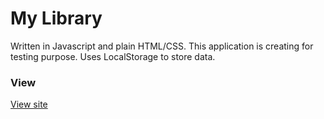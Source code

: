 # My Library

Written in Javascript and plain HTML/CSS.
This application is creating for testing purpose. Uses LocalStorage to store data.

### View

[View site](https://imbalkur.github.io/mylibrary/)
